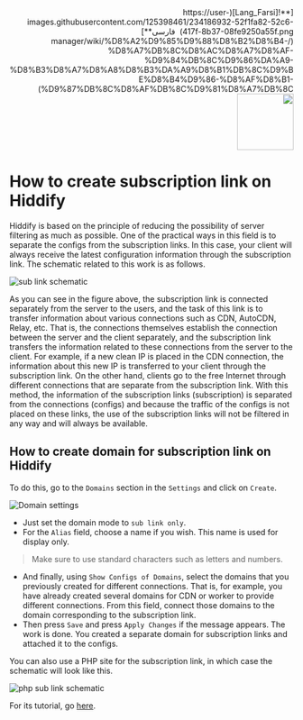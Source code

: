 <div dir="rtl" markdown=1>
[**![Lang_Farsi](https://user-images.githubusercontent.com/125398461/234186932-52f1fa82-52c6-417f-8b37-08fe9250a55f.png) &nbsp;فارسی**](/manager/wiki/%D8%A2%D9%85%D9%88%D8%B2%D8%B4-%D8%A7%DB%8C%D8%AC%D8%A7%D8%AF-%D9%84%DB%8C%D9%86%DA%A9-%D8%B3%D8%A7%D8%A8%D8%B3%DA%A9%D8%B1%DB%8C%D9%BE%D8%B4%D9%86-%D8%AF%D8%B1-%D9%87%DB%8C%D8%AF%DB%8C%D9%81%D8%A7%DB%8C)&nbsp;&nbsp;&nbsp;&nbsp;&nbsp;&nbsp;&nbsp;&nbsp;&nbsp;&nbsp;<a href="/manager/wiki/All-tutorials-and-videos"><img width="100" src="https://github.com/hiddify/hiddify-config/assets/125398461/8ac5b906-105c-4b98-acf5-0e12e39e33f6" /></a>
</div>

# How to create subscription link on Hiddify
Hiddify is based on the principle of reducing the possibility of server filtering as much as possible. One of the practical ways in this field is to separate the configs from the subscription links. In this case, your client will always receive the latest configuration information through the subscription link. The schematic related to this work is as follows.

![sub link schematic](https://github.com/hiddify/hiddify-config/assets/125398461/9046fa04-81dd-4c98-8e65-30e7b5402d66)



As you can see in the figure above, the subscription link is connected separately from the server to the users, and the task of this link is to transfer information about various connections such as CDN, AutoCDN, Relay, etc. That is, the connections themselves establish the connection between the server and the client separately, and the subscription link transfers the information related to these connections from the server to the client. For example, if a new clean IP is placed in the CDN connection, the information about this new IP is transferred to your client through the subscription link. On the other hand, clients go to the free Internet through different connections that are separate from the subscription link. With this method, the information of the subscription links (subscription) is separated from the connections (configs) and because the traffic of the configs is not placed on these links, the use of the subscription links will not be filtered in any way and will always be available.

## How to create domain for subscription link on Hiddify
To do this, go to the `Domains` section in the `Settings` and click on `Create`.

![Domain settings](https://github.com/hiddify/hiddify-config/assets/125398461/b0749490-6e4e-43aa-b9b4-ab721cceb6b8)

- Just set the domain mode to `sub link only`.
- For the `Alias` field, choose a name if you wish. This name is used for display only.

> Make sure to use standard characters such as letters and numbers.

- And finally, using `Show Configs of Domains`, select the domains that you previously created for different connections. That is, for example, you have already created several domains for CDN or worker to provide different connections. From this field, connect those domains to the domain corresponding to the subscription link.
- Then press `Save` and press `Apply Changes` if the message appears. The work is done. You created a separate domain for subscription links and attached it to the configs.

You can also use a PHP site for the subscription link, in which case the schematic will look like this.

![php sub link schematic](https://github.com/hiddify/hiddify-config/assets/125398461/0eb1634e-f6b9-4f67-86ae-9bc8d239a7b4)


For its tutorial, go [here](https://github-com.translate.goog/hiddify/hiddify-config/discussions/689?_x_tr_sl=fa&_x_tr_tl=en&_x_tr_hl=en&_x_tr_pto=wapp).

